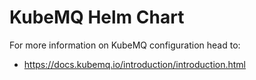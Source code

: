 # KubeMQ Helm Chart

For more information on KubeMQ configuration head to:

 * https://docs.kubemq.io/introduction/introduction.html
